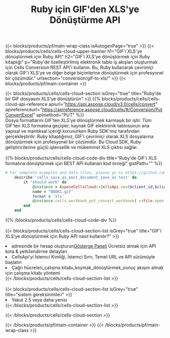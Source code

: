 ﻿---
title:  Ruby için GIF'den XLS'ye Dönüştürme API
description:  Microsoft Excel ve OpenOffice Hesaplama için Bulut API'leri ve SDK'lar Elektronik tabloyu diğer biçim dosyasına dönüştürün.
url: /tr/ruby/conversion/gif-to-xls/
---
{{< blocks/products/pf/main-wrap-class isAutogenPage="true" >}}
{{< blocks/products/cells/cells-cloud-upper-banner h1="GIF\'i XLS\'ye dönüştürmek için Ruby API" h2="GIF\'i XLS\'ye dönüştürmek için Ruby kitaplığı" p="Ruby\'de özelleştirilmiş elektronik tablo iş akışları oluşturmak için Cells Conversion REST API\'i kullanın. Bu, Ruby kullanarak çevrimiçi olarak GIF\'i XLS\'ye ve diğer belge biçimlerine dönüştürmek için profesyonel bir çözümdür." urlsection="conversion/gif-to-xls/" >}}
{{< blocks/products/pf/main-container >}}

{{< blocks/products/cells/cells-cloud-section isGrey="true" title="Ruby\'de bir GIF dosyasını XLS\'ye dönüştürün" >}}
{{% blocks/products/cells/cells-cloud-api-reference apiurl="https://api.aspose.cloud/v3.0/cells/convert" apireferenceurl="https://apireference.aspose.cloud/cells/#/Conversion/PutConvertExcel" apimethod="PUT" %}}
<br/>
Dosya formatlarını GIF'ten XLS'ye dönüştürmek karmaşık bir iştir. Tüm GIF'ten XLS formatına geçişler, kaynak GIF elektronik tablosunun ana yapısal ve mantıksal içeriği korunurken Ruby SDK'mız tarafından gerçekleştirilir. Ruby kitaplığımız, GIF'i çevrimiçi olarak XLS dosyalarına dönüştürmek için profesyonel bir çözümdür. Bu Cloud SDK, Ruby geliştiricilerine güçlü işlevsellik ve mükemmel XLS çıktısı sağlar.
<br/>
<br/>
{{% blocks/products/cells/cells-cloud-code-div title="Ruby\'de GIF\'i XLS formatına dönüştürmek için REST API kullanan kod örneği" gistPath="" %}}
 
```ruby
# For complete examples and data files, please go to https://github.com/aspose-cells-cloud/aspose-cells-cloud-ruby/
    describe 'cells_save_as_post_document_save_as test' do
        it "should work" do
            @instance = AsposeCellsCloud::CellsApi.new($client_id,$client_secret,"v3.0","https://api.aspose.cloud/")
            name = "BOOK1.gif"
            format = 'xls'
            @instance.cells_workbook_put_convert_workbook( ::File.open(File.expand_path("data/"+name),"r")  {|io| io.read(io.size) },{:format=>format})     
        end
    end
```
 
{{% /blocks/products/cells/cells-cloud-code-div %}}
<br/>
<br/>
{{< blocks/products/cells/cells-cloud-section-list isGrey="true" title="GIF\'i XLS\'ye dönüştürmek için Ruby API nasıl kullanılır?" >}}
<li> adresinde bir hesap oluşturun<a href="https://dashboard.aspose.cloud/">Gösterge Paneli</a> Ücretsiz almak için API kota & yetkilendirme detayları</li>
<li>CellsApi'yi İstemci Kimliği, İstemci Sırrı, Temel URL ve API sürümüyle başlatın</li>
<li>Çağrı hücreleri_çalışma kitabı_koymak_dönüştürmek_sonuç akışını almak için çalışma kitabı yöntemi</li>
{{< /blocks/products/cells/cells-cloud-section-list >}}
<br/>
<br/>
{{< blocks/products/cells/cells-cloud-section-list isGrey="true" title="sistem gereksinimleri" >}}
<li>Yakut 2.5 veya daha yenisi</li>
{{< /blocks/products/cells/cells-cloud-section-list >}}

{{< /blocks/products/cells/cells-cloud-section >}}

{{< /blocks/products/pf/main-container >}}
{{< /blocks/products/pf/main-wrap-class >}}
